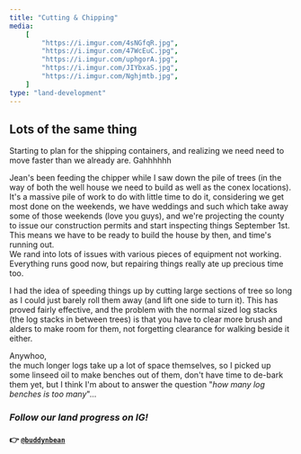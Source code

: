 ```yaml
---
title: "Cutting & Chipping"
media:
    [
        "https://i.imgur.com/4sNGfqR.jpg",
        "https://i.imgur.com/47WcEuC.jpg",
        "https://i.imgur.com/uphgorA.jpg",
        "https://i.imgur.com/JIYbxaS.jpg",
        "https://i.imgur.com/Nghjmtb.jpg",
    ]
type: "land-development"
---
```


## Lots of the same thing

Starting to plan for the shipping containers, and realizing we need need to move faster than we already are. Gahhhhhh

Jean's been feeding the chipper while I saw down the pile of trees (in the way of both the well house we need to build as well as the conex locations). It's a massive pile of work to do with little time to do it, considering we get most done on the weekends, we have weddings and such which take away some of those weekends (love you guys), and we're projecting the county to issue our construction permits and start inspecting things September 1st. This means we have to be ready to build the house by then, and time's running out. \
We rand into lots of issues with various pieces of equipment not working. Everything runs good now, but repairing things really ate up precious time too.

I had the idea of speeding things up by cutting large sections of tree so long as I could just barely roll them away (and lift one side to turn it). This has proved fairly effective, and the problem with the normal sized log stacks (the log stacks in between trees) is that you have to clear more brush and alders to make room for them, not forgetting clearance for walking beside it either.

Anywhoo, \
the much longer logs take up a lot of space themselves, so I picked up some linseed oil to make benches out of them, don't have time to de-bark them yet, but I think I'm about to answer the question "_how many log benches is too many_"...

### _Follow our land progress on IG!_

#### 👉 [`@buddynbean`](https://instagram.com/buddynbean)
